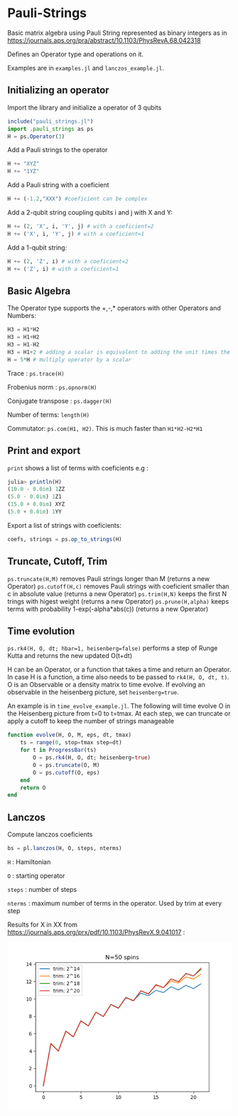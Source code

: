 # Pauli-Strings
Basic matrix algebra using Pauli String represented as binary integers as in https://journals.aps.org/pra/abstract/10.1103/PhysRevA.68.042318

Defines an Operator type and operations on it.

Examples are in `examples.jl` and `lanczos_example.jl`.

## Initializing an operator

Import the library and initialize a operator of 3 qubits
```julia
include("pauli_strings.jl")
import .pauli_strings as ps
H = ps.Operator(3)
```

Add a Pauli strings to the operator
```julia
H += "XYZ"
H += "1YZ"
```

Add a Pauli string with a coeficient
```julia
H += (-1.2,"XXX") #coeficient can be complex
```

Add a 2-qubit string coupling qubits i and j with X and Y:
```julia
H += (2, 'X', i, 'Y', j) # with a coeficient=2
H += ('X', i, 'Y', j) # with a coeficient=1
```

Add a 1-qubit string:
```julia
H += (2, 'Z', i) # with a coeficient=2
H += ('Z', i) # with a coeficient=1
```

## Basic Algebra
The Operator type supports the +,-,* operators with other Operators and Numbers:
```julia
H3 = H1*H2
H3 = H1+H2
H3 = H1-H2
H3 = H1+2 # adding a scalar is equivalent to adding the unit times the scalar
H = 5*H # multiply operator by a scalar
```
Trace : `ps.trace(H)`

Frobenius norm : `ps.opnorm(H)`

Conjugate transpose : `ps.dagger(H)`

Number of terms: `length(H)`

Commutator: `ps.com(H1, H2)`. This is much faster than `H1*H2-H2*H1`


## Print and export
`print` shows a list of terms with coeficients e.g :
```julia
julia> println(H)
(10.0 - 0.0im) 1ZZ
(5.0 - 0.0im) 1Z1
(15.0 + 0.0im) XYZ
(5.0 + 0.0im) 1YY
```

Export a list of strings with coeficients:
```julia
coefs, strings = ps.op_to_strings(H)
```

## Truncate, Cutoff, Trim
`ps.truncate(H,M)` removes Pauli strings longer than M (returns a new Operator) 
`ps.cutoff(H,c)` removes Pauli strings with coeficient smaller than c in absolute value (returns a new Operator) 
`ps.trim(H,N)` keeps the first N trings with higest weight (returns a new Operator) 
`ps.prune(H,alpha)` keeps terms with probability 1-exp(-alpha*abs(c)) (returns a new Operator) 



## Time evolution

`ps.rk4(H, O, dt; hbar=1, heisenberg=false)` performs a step of Runge Kutta and returns the new updated O(t+dt)

H can be an Operator, or a function that takes a time and return an Operator. In case H is a function, a time also needs to be passed to `rk4(H, O, dt, t)`. O is an Observable or a density matrix to time evolve. 
If evolving an observable in the heisenberg picture, set `heisenberg=true`.

An example is in `time_evolve_example.jl`.
The following will time evolve O in the Heisenberg picture from t=0 to t=tmax. At each step, we can truncate or apply a cutoff to keep the number of strings manageable 
```julia
function evolve(H, O, M, eps, dt, tmax)
    ts = range(0, stop=tmax step=dt)
    for t in ProgressBar(ts)
        O = ps.rk4(H, O, dt; heisenberg=true)
        O = ps.truncate(O, M)
        O = ps.cutoff(O, eps)
    end
    return O
end
```

## Lanczos
Compute lanczos coeficients
```julia
bs = pl.lanczos(H, O, steps, nterms)
```
`H` : Hamiltonian

`O` : starting operator

`steps` : number of steps

`nterms` : maximum number of terms in the operator. Used by trim at every step

Results for X in XX from https://journals.aps.org/prx/pdf/10.1103/PhysRevX.9.041017 :

![plot](./lanczos_example.png)
